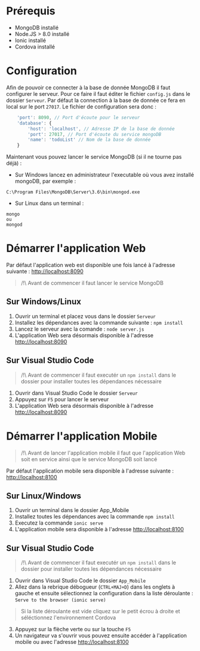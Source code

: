 # Prérequis

* MongoDB installé
* Node.JS > 8.0 installé
* Ionic installé
* Cordova installé

# Configuration

Afin de pouvoir ce connecter à la base de donnée MongoDB il faut configurer le serveur. Pour ce faire il faut éditer le fichier `config.js` dans le dossier `Serveur`. Par défaut la connection à la base de donnée ce fera en local sur le port `27017`. Le fichier de configuration sera donc :

``` js
    'port': 8090, // Port d'écoute pour le serveur
    'database': {
        'host': 'localhost', // Adresse IP de la base de donnée
        'port': 27017, // Port d'écoute du service mongoDB
        'name': 'todoList' // Nom de la base de donnée
    }
```

Maintenant vous pouvez lancer le service MongoDB (si il ne tourne pas déjà) :

* Sur Windows lancez en administrateur l'executable où vous avez installé mongoDB, par exemple :
```
C:\Program Files\MongoDB\Server\3.6\bin\mongod.exe
```
* Sur Linux dans un terminal :
```
mongo
ou 
mongod
```

# Démarrer l'application Web

Par défaut l'application web est disponible une fois lancé à l'adresse suivante : [http://localhost:8090](http://localhost:8090/)

> /!\ Avant de commencer il faut lancer le service MongoDB

## Sur Windows/Linux

1. Ouvrir un terminal et placez vous dans le dossier `Serveur`
2. Installez les dépendances avec la commande suivante : `npm install`
3. Lancez le serveur avec la comande : `node server.js`
4. L'application Web sera désormais disponible à l'adresse [http://localhost:8090](http://localhost:8090/)

## Sur Visual Studio Code

> /!\ Avant de commencer il faut executér un `npm install` dans le dossier pour installer toutes les dépendances nécessaire

1. Ouvrir dans Visual Studio Code le dossier `Serveur`
2. Appuyez sur `F5` pour lancer le serveur
3. L'application Web sera désormais disponible à l'adresse [http://localhost:8090](http://localhost:8090/)

# Démarrer l'application Mobile

>  /!\ Avant de lancer l'application mobile il faut que l'application Web soit en service ainsi que le service MongoDB soit lancé

Par défaut l'application mobile sera disponible à l'adresse suivante : [http://localhost:8100](http://localhost:8100/)

## Sur Linux/Windows

1. Ouvrir un terminal dans le dossier App_Mobile
2. Installez toutes les dépendances avec la commande `npm install`
3. Executez la commande `ionic serve`
4. L'application mobile sera disponible à l'adresse [http://localhost:8100](http://localhost:8100/)

## Sur Visual Studio Code

> /!\ Avant de commencer il faut executér un `npm install` dans le dossier pour installer toutes les dépendances nécessaire

1. Ouvrir dans Visual Studio Code le dossier `App_Mobile`
2. Allez dans la rebrique débogueur (`CTRL+MAJ+D`) dans les onglets à gauche et ensuite sélectionnez la configuration dans la liste déroulante : `Serve to the browser (ionic serve)`
> Si la liste déroulante est vide cliquez sur le petit écrou à droite et séléctionnez l'environnement Cordova
3. Appuyez sur la flèche verte ou sur la touche `F5`
4. Un navigateur va s'ouvrir vous pouvez ensuite accéder à l'application mobile ou avec l'adresse [http://localhost:8100](http://localhost:8100/)